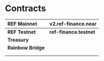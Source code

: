 # Contracts

| **REF Mainnet** | **v2.ref-finance.near** |
| :--- | :--- |
| **REF Testnet** | **ref-finance.testnet** |
| **Treasury** |  |
| **Rainbow Bridge** |  |
|  |  |
|  |  |

